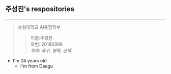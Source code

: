 ## 주성진's respositories
-------------------------
>숭실대학교 AI융합학부
>>이름:주성진  
>>학번: 20180398  
_취미: 축구, 영화, 산책_  
+ I'm 24 years old  
  + I'm from Daegu  
